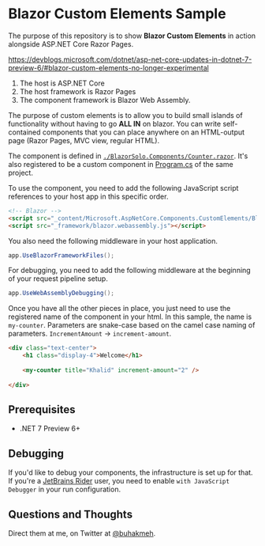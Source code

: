 # Blazor Custom Elements Sample

The purpose of this repository is to show **Blazor Custom Elements** in action
alongside ASP.NET Core Razor Pages. 

https://devblogs.microsoft.com/dotnet/asp-net-core-updates-in-dotnet-7-preview-6/#blazor-custom-elements-no-longer-experimental

1. The host is ASP.NET Core
2. The host framework is Razor Pages
3. The component framework is Blazor Web Assembly.

The purpose of custom elements is to allow you to build small islands of functionality without having to go **ALL IN** on blazor. You can write self-contained components that you can place anywhere on an HTML-output page (Razor Pages, MVC view, regular HTML).

The component is defined in [`./BlazorSolo.Components/Counter.razor`](BlazorSolo.Components/Counter.razor). It's also registered to be a custom component in [Program.cs](BlazorSolo.Components/Program.cs) of the same project.

To use the component, you need to add the following JavaScript script references to your host app in this specific order.

```html
<!-- Blazor -->
<script src="_content/Microsoft.AspNetCore.Components.CustomElements/BlazorCustomElements.js"></script>
<script src="_framework/blazor.webassembly.js"></script>
```

You also need the following middleware in your host application.

```c#
app.UseBlazorFrameworkFiles();
```

For debugging, you need to add the following middleware at the beginning of your request pipeline setup.

```c#
app.UseWebAssemblyDebugging();
```

Once you have all the other pieces in place, you just need to use the registered name of the component in your html. In this sample, the name is `my-counter`. Parameters are snake-case based on the camel case naming of parameters. `IncrementAmount` -> `increment-amount`. 

```html
<div class="text-center">
    <h1 class="display-4">Welcome</h1>
    
    <my-counter title="Khalid" increment-amount="2" />
    
</div>
```

## Prerequisites

- .NET 7 Preview 6+

## Debugging

If you'd like to debug your components, the infrastructure is set up for that. If you're a [JetBrains Rider](https://jetbrains.com/rider) user, you need to enable `with JavaScript Debugger` in your run configuration.

## Questions and Thoughts

Direct them at me, on Twitter at [@buhakmeh](https://twitter.com/buhakmeh).